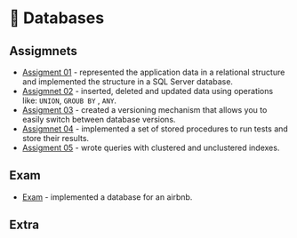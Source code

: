 # 📑 Databases
## Assigmnets
- [Assigment 01](https://github.com/raul-dunca/databases-assignment1) - represented the application data in a relational structure and implemented the structure in a SQL Server database.
- [Assigmnet 02](https://github.com/raul-dunca/databases-assignment2) - inserted, deleted and updated data using operations like: ` UNION `, ` GROUB BY ` , ` ANY `.
- [Assigment 03](https://github.com/raul-dunca/databases-assignment3) - created a versioning mechanism that allows you to easily switch between database versions. 
- [Assigmnet 04](https://github.com/raul-dunca/databases-assignment4) - implemented a set of stored procedures to run tests and store their results.
- [Assigment 05](https://github.com/raul-dunca/databases-assignment5) - wrote queries with clustered and unclustered indexes.
## Exam
- [Exam](https://github.com/raul-dunca/databses-exam) - implemented a database for an airbnb.
## Extra

